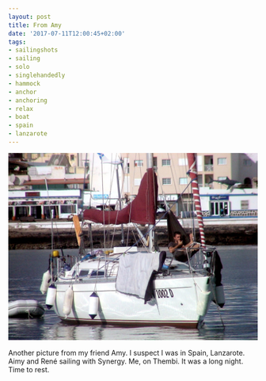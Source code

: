 ```yaml
---
layout: post
title: From Amy
date: '2017-07-11T12:00:45+02:00'
tags:
- sailingshots
- sailing
- solo
- singlehandedly
- hammock
- anchor
- anchoring
- relax
- boat
- spain
- lanzarote
---
```

![From Amy](/files/tumblr_osx0itgf371tq106bo1_1280.jpg)

Another picture from my friend Amy. I suspect I was in Spain, Lanzarote. Aimy and René sailing with Synergy. Me, on Thembi. It was a long night. Time to rest.

